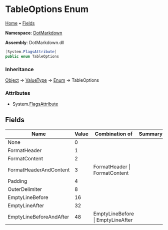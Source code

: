 # TableOptions Enum

[Home](../../README.md) &#x2022; [Fields](#fields)

**Namespace**: [DotMarkdown](../README.md)

**Assembly**: DotMarkdown\.dll

```csharp
[System.FlagsAttribute]
public enum TableOptions
```

### Inheritance

[Object](https://docs.microsoft.com/en-us/dotnet/api/system.object) &#x2192; [ValueType](https://docs.microsoft.com/en-us/dotnet/api/system.valuetype) &#x2192; [Enum](https://docs.microsoft.com/en-us/dotnet/api/system.enum) &#x2192; TableOptions

### Attributes

* System\.[FlagsAttribute](https://docs.microsoft.com/en-us/dotnet/api/system.flagsattribute)

## Fields

| Name | Value | Combination of | Summary |
| ---- | ----- | -------------- | ------- |
| None | 0 | |
| FormatHeader | 1 | |
| FormatContent | 2 | |
| FormatHeaderAndContent | 3 | FormatHeader \| FormatContent |
| Padding | 4 | |
| OuterDelimiter | 8 | |
| EmptyLineBefore | 16 | |
| EmptyLineAfter | 32 | |
| EmptyLineBeforeAndAfter | 48 | EmptyLineBefore \| EmptyLineAfter |


